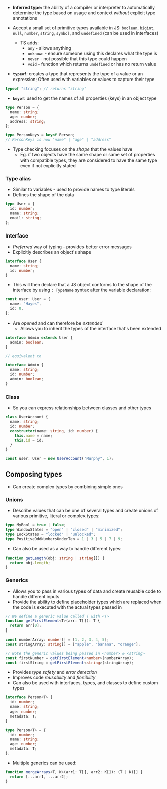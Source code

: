 - **Inferred type:** the ability of a compiler or interpreter to automatically determine the type based on usage and context _without_ explicit type annotations
- Accept a small set of primitive types available in JS: `boolean`, `bigint`, `null`, `number`, `string`, `symbol`, and `undefined` (can be used in interfaces)

  - TS adds:
    - `any` - allows anything
    - `unknown` - ensure someone using this declares what the type is
    - `never` - not possible that this type could happen
    - `void` - function which returns `undefined` or has no return value

- **`typeof`**: creates a type that represents the type of a value or an expression; Often used with variables or values to capture their type

```ts
typeof "string"; // returns "string"
```

- **`keyof`**: used to get the names of all properties (keys) in an object type

```ts
type Person = {
  name: string;
  age: number;
  address: string;
};

type PersonKeys = keyof Person;
// PersonKeys is now "name" | "age" | "address"
```

- Type checking focuses on the _shape_ that the values have
  - Eg. if two objects have the same shape or same set of properties with compatible types, they are considered to have the same type even if not explicitly stated

### Type alias

- Similar to variables - used to provide names to type literals
- Defines the shape of the data

```ts
type User = {
  id: number;
  name: string;
  email: string;
};
```

### Interface

- _Preferred_ way of typing - provides better error messages
- Explicitly describes an object's shape

```ts
interface User {
  name: string;
  id: number;
}
```

- This will then declare that a JS object conforms to the shape of the interface by using `: TypeName` syntax after the variable declaration:

```ts
const user: User = {
  name: "Hayes",
  id: 0,
};
```

- Are _opened_ and can therefore be _extended_
  - Allows you to inherit the types of the interface that's been extended

```ts
interface Admin extends User {
  admin: boolean;
}

// equivalent to

interface Admin {
  name: string;
  id: number;
  admin: boolean;
}
```

### Class

- So you can express relationships between classes and other types

```ts
class UserAccount {
  name: string;
  id: number;
  constructor(name: string, id: number) {
    this.name = name;
    this.id = id;
  }
}

const user: User = new UserAccount("Murphy", 1);
```

## Composing types

- Can create complex types by combining simple ones

### Unions

- Describe values that can be one of several types and create unions of various primitive, literal or complex types:

```ts
type MyBool = true | false;
type WindowStates = "open" | "closed" | "minimized";
type LockStates = "locked" | "unlocked";
type PositiveOddNumbersUnderTen = 1 | 3 | 5 | 7 | 9;
```

- Can also be used as a way to handle different types:

```ts
function getLength(obj: string | string[]) {
  return obj.length;
}
```

### Generics

- Allows you to pass in various types of data and create reusable code to handle different inputs
- Provide the ability to define placeholder types which are replaced when the code is executed with the actual types passed in

```ts
// We define a generic value called T with <T>
function getFirstElement<T>(arr: T[]): T {
  return arr[0];
}

const numberArray: number[] = [1, 2, 3, 4, 5];
const stringArray: string[] = ["apple", "banana", "orange"];

// Note the generic values being passed in <number> & <string>
const firstNumber = getFirstElement<number>(numberArray);
const firstString = getFirstElement<string>(stringArray);
```

- Provides _type safety_ and _error detection_
- Improves code _reusability_ and _flexibility_
- Can also be used with interfaces, types, and classes to define custom types

```ts
interface Person<T> {
  id: number;
  name: string;
  age: number;
  metadata: T;
}

type Person<T> = {
  id: number;
  name: string;
  age: number;
  metadata: T;
};
```

- Multiple generics can be used:

```ts
function mergeArrays<T, K>(arr1: T[], arr2: K[]): (T | K)[] {
  return [...arr1, ...arr2];
}
```
